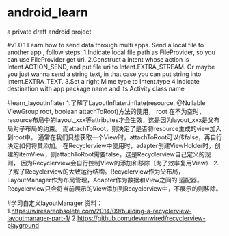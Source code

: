 # android_learn
a private draft android project

#v1.0.1 
Learn how to send data through multi apps.
Send a local file to another app , follow steps:
1.Indicate local file path as FileProvider, so you can use FileProvider get uri.
2.Construct a intent whose action is Intent.ACTION_SEND, and put file uri to Intent.EXTRA_STREAM.
Or maybe you just wanna send a string text, in that case you can put string into Intent.EXTRA_TEXT.
3.Set a right Mime type to Intent.type
4.Indicate destination with app package name and its Activity class name

#learn_layoutinflater
1.了解了LayoutInflater.inflate(resource, @Nullable ViewGroup root, boolean attachToRoot)方法的使用，
root 在不为空时，resource布局中的layout_xxx等attributes才会生效，这是因为layout_xxx是父布局对子布局的约束。
而attachToRoot，则决定了是否将resource生成的view加入到root中。
通常在我们只想获取一个View时，attachToRoot可以传false，再自行决定如何将其添加。
在Recyclerview中使用时，adapter创建ViewHolder时，创建的itemView，则attachToRoot需要false，这是Recyclerview自己定义的规则，
因为Recyclerview会自行控制View的添加和移除（为了效率复用View）
2.了解了Recyclerview的大致运行结构。Recyclerview作为父布局，LayoutManager作为布局管理，Adapter作为数据和View之间的
适配器。Recyclerview只会将当前展示的View添加到Recyclerview中，不展示的则移除。


#学习自定义layoutManager
资料：
1.https://wiresareobsolete.com/2014/09/building-a-recyclerview-layoutmanager-part-1/
2.https://github.com/devunwired/recyclerview-playground
